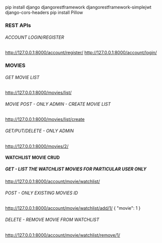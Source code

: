 pip install django djangorestframework djangorestframework-simplejwt django-cors-headers
pip install Pillow

### REST APIs

###### ACCOUNT LOGIN/REGISTER

http://127.0.0.1:8000/account/register/
http://127.0.0.1:8000/account/login/

### MOVIES

###### GET MOVIE LIST

http://127.0.0.1:8000/movies/list/

###### MOVIE POST - ONLY ADMIN - CREATE MOVIE LIST

http://127.0.0.1:8000/movies/list/create

###### GET/PUT/DELETE - ONLY ADMIN

http://127.0.0.1:8000/movies/2/

#### WATCHLIST MOVIE CRUD

##### GET - LIST THE WATCHLIST MOVIES FOR PARTICULAR USER ONLY

http://127.0.0.1:8000/account/movie/watchlist/

###### POST - ONLY EXISTING MOVIES ID

http://127.0.0.1:8000/account/movie/watchlist/add/1/
{
"movie": 1
}

###### DELETE - REMOVE MOVIE FROM WATCHLIST

http://127.0.0.1:8000/account/movie/watchlist/remove/1/
